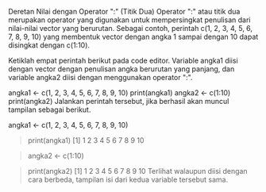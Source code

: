 Deretan Nilai dengan Operator ":" (Titik Dua)
Operator ":" atau titik dua merupakan operator yang digunakan untuk mempersingkat penulisan dari nilai-nilai vector yang berurutan. Sebagai contoh, perintah c(1, 2, 3, 4, 5, 6, 7, 8, 9, 10) yang membentuk vector dengan angka 1 sampai dengan 10 dapat disingkat dengan c(1:10).

Ketiklah empat perintah berikut pada code editor. Variable angka1 diisi dengan vector dengan penulisan angka berurutan yang panjang, dan variable angka2 diisi dengan menggunakan operator ":".

angka1 <- c(1, 2, 3, 4, 5, 6, 7, 8, 9, 10)
print(angka1)
angka2 <- c(1:10)
print(angka2)
Jalankan perintah tersebut, jika berhasil akan muncul tampilan sebagai berikut.

angka1 <- c(1, 2, 3, 4, 5, 6, 7, 8, 9, 10)

> print(angka1)
 [1]  1  2  3  4  5  6  7  8  9 10

> angka2 <- c(1:10)

> print(angka2)
 [1]  1  2  3  4  5  6  7  8  9 10
Terlihat walaupun diisi dengan cara berbeda, tampilan isi dari kedua variable tersebut sama.

